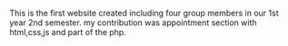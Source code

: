 This is the first website created including four group members in our 1st year 2nd semester. my contribution was appointment section with html,css,js and part of the php.

